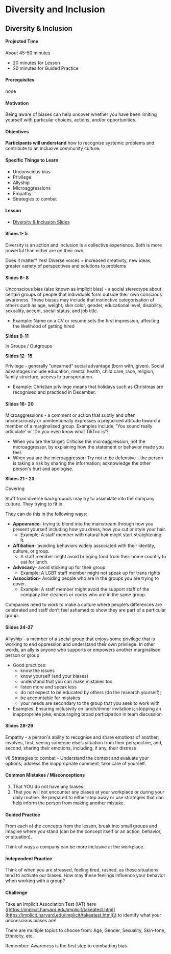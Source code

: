 # Diversity and Inclusion

## Diversity & Inclusion

#### Projected Time

About 45-50 minutes

* 20 minutes for Lesson
* 20 minutes for Guided Practice

#### Prerequisites

none

#### Motivation

Being aware of biases can help uncover whether you have been limiting yourself with particular choices, actions, and/or opportunities.

#### Objectives

**Participants will understand** how to recognise systemic problems and contribute to an inclusive community culture.

#### Specific Things to Learn

* Unconscious bias
* Privilege
* Allyship
* Microaggressions
* Empathy
* Strategies to combat

#### Lesson

* [Diversity & Inclusion Slides](https://docs.google.com/presentation/d/1gk-mLW_XpOYaEgDQX_s9NPulyuu6Fnd0szZc9Sv4WRY/edit?usp=sharing)

#### Slides 1- 5

Diversity is an action and inclusion is a collective experience. Both is more powerful than either are on their own.

Does it matter? Yes! Diverse voices = increased creativity, new ideas, greater variety of perspectives and solutions to problems

#### Slides 6- 8

Unconscious bias \(also known as implicit bias\) - a social stereotype about certain groups of people that individuals form outside their own conscious awareness. These biases may include that instinctive categorisation of others such as age, weight, skin color, gender, educational level, disability, sexuality, accent, social status, and job title.

* Example: Name on a CV or resume sets the first impression, affecting the likelihood of getting hired

**Slides 9-11**

In Groups / Outgroups 

**Slides 12- 15** 

Privilege - generally "unearned" social advantage \(born with, given\). Social advantages include education, mental health, child care, race, religion, family structure, access to transportation.

* Example: Christian privilege means that holidays such as Christmas are recognised and practiced in December.

#### Slides 16- 20

Microaggressions - a comment or action that subtly and often unconsciously or unintentionally expresses a prejudiced attitude toward a member of a marginalised group. Examples include, 'You sound really articulate' or 'Do you even know what TikToc is'?

* When you are the target: Criticise the microaggression, not the microaggressor, by explaining how the statement or behavior made you feel.
* When you are the microaggressor: Try not to be defensive - the person is taking a risk by sharing the information; acknowledge the other person's hurt and apologise.

**Slides 21 - 23**

Covering

Staff from diverse backgrounds may try to assimilate into the company culture. They trying to fit in.  
  
They can do this in the following ways:

* **Appearance**- trying to blend into the mainstream through how you present yourself  including how you dress, how you cut or style your hair. 
  * Example: A staff member with natural hair might start straightening it. 
* **Affiliation**- avoiding behaviors widely associated with their identity, culture, or group. 
  * A staff member might avoid bringing food from their home country to eat for lunch.
* **Advocacy**-  avoid sticking up for their group.  
  * Example: A LGBT staff member might not speak up for trans rights
* **Association**- Avoiding people who are in the groups you are trying to cover. 
  * Example: A staff member might avoid the support staff of the company like cleaners or cooks who are in the same group.

Companies need to work to make a culture where people’s differences are celebrated and staff don’t feel ashamed to show they are part of a particular group. 

#### Slides 24-27

Allyship - a member of a social group that enjoys some privilege that is working to end oppression and understand their own privilege. In other words, an ally is anyone who supports or empowers another marginalised person or group

* Good practices: 
  * know the issues
  * know yourself \(and your biases\)
  * understand that you can make mistakes too
  * listen more and speak less
  * do not expect to be educated by others \(do the research yourself\); 
  * be accountable for mistakes 
  * your needs are secondary to the group that you seek to work with
* Examples: Ensuring inclusivity on lunch/dinner invitations; stopping an inappropriate joke; encouraging broad participation in team discussion

#### Slides 28-29

Empathy - a person's ability to recognise and share emotions of another; involves, first, seeing someone else’s situation from their perspective, and, second, sharing their emotions, including, if any, their distress

vi\) Strategies to combat - Understand the context and evaluate your options; address the inappropriate comment; take care of yourself.

#### Common Mistakes / Misconceptions

1. That YOU do not have any biases.
2. That you will not encounter any biases at your workplace or during your daily routine. Be prepared to either step away or use strategies that can help inform the person from making another mistake.

#### Guided Practice

From each of the concepts from the lesson, break into small groups and imagine where you stand \(can be the concept itself or an action, behavior, or situation\). 

Think of ways a company can be more inclusive at the workplace.

#### Independent Practice

Think of when you are stressed, feeling tired, rushed, as these situations tend to activate our biases. How may these feelings influence your behavior when working with a group? 

#### Challenge

Take an Implicit Association Test \(IAT\) here \([https://implicit.harvard.edu/implicit/takeatest.html](https://implicit.harvard.edu/implicit/takeatest.html)\) to identify what your unconscious biases are!

There are multiple topics to choose from: Age, Gender, Sexuality, Skin-tone, Ethnicity, etc.

Remember: Awareness is the first step to combatting bias.

